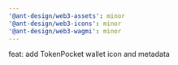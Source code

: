 ```yaml
---
'@ant-design/web3-assets': minor
'@ant-design/web3-icons': minor
'@ant-design/web3-wagmi': minor
---
```


feat: add TokenPocket wallet icon and metadata
